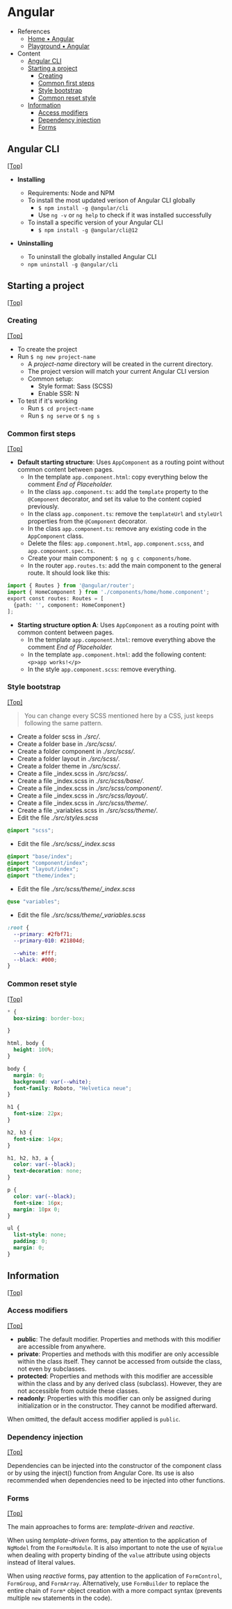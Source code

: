 # Angular

- References
  - [Home • Angular](https://angular.io/)
  - [Playground • Angular](https://angular.dev/playground)
- Content
  - [Angular CLI](#angular-cli)
  - [Starting a project](#starting-a-project)
    - [Creating](#creating)
    - [Common first steps](#common-first-steps)
    - [Style bootstrap](#style-bootstrap)
    - [Common reset style](#common-reset-style)
  - [Information](#information)
    - [Access modifiers](#access-modifiers)
    - [Dependency injection](#dependency-injection)
    - [Forms](#forms)
    

## Angular CLI
[[Top]](#)<br />

- **Installing**
  - Requirements: Node and NPM
  - To install the most updated verison of Angular CLI globally
    - `$ npm install -g @angular/cli`
    - Use `ng -v` or `ng help` to check if it was installed successfully
  - To install a specific version of your Angular CLI
    - `$ npm install -g @angular/cli@12`

- **Uninstalling**
  - To uninstall the globally installed Angular CLI
  - `npm uninstall -g @angular/cli`

## Starting a project
[[Top]](#)<br />

### Creating
[[Top]](#)<br />

- To create the project
- Run `$ ng new project-name`
  - A *project-name* directory will be created in the current directory.
  - The project version will match your current Angular CLI version
  - Common setup:
    - Style format: Sass (SCSS)
    - Enable SSR: N
- To test if it's working
  - Run `$ cd project-name`
  - Run `$ ng serve` or `$ ng s`

### Common first steps
[[Top]](#)<br />

- **Default starting structure**: Uses `AppComponent` as a routing point without common content between pages.
  - In the template `app.component.html`: copy everything below the comment *End of Placeholder.*
  - In the class `app.component.ts`: add the `template` property to the `@Component` decorator, and set its value to the content copied previously.
  - In the class `app.component.ts`: remove the `templateUrl` and `styleUrl` properties from the `@Component` decorator.
  - In the class `app.component.ts`: remove any existing code in the `AppComponent` class.
  - Delete the files: `app.component.html`, `app.component.scss`, and `app.component.spec.ts`.
  - Create your main component: `$ ng g c components/home`.
  - In the router `app.routes.ts`: add the main component to the general route. It should look like this:
```python
import { Routes } from '@angular/router';
import { HomeComponent } from './components/home/home.component';
export const routes: Routes = [
  {path: '', component: HomeComponent}
];
```

- **Starting structure option A**: Uses `AppComponent` as a routing point with common content between pages.
  - In the template `app.component.html`: remove everything above the comment *End of Placeholder.*
  - In the template `app.component.html`: add the following content: `<p>app works!</p>`
  - In the style `app.component.scss`: remove everything.

### Style bootstrap
[[Top]](#)<br />

> You can change every SCSS mentioned here by a CSS, just keeps following the same pattern.

- Create a folder scss in *./src/*.
- Create a folder base in *./src/scss/*.
- Create a folder component in *./src/scss/*.
- Create a folder layout in *./src/scss/*.
- Create a folder theme in *./src/scss/*.
- Create a file _index.scss in *./src/scss/*.
- Create a file _index.scss in *./src/scss/base/*.
- Create a file _index.scss in *./src/scss/component/*.
- Create a file _index.scss in *./src/scss/layout/*.
- Create a file _index.scss in *./src/scss/theme/*.
- Create a file _variables.scss in *./src/scss/theme/*.
- Edit the file *./src/styles.scss*
```scss
@import "scss";
```
- Edit the file *./src/scss/_index.scss*
```scss
@import "base/index";
@import "component/index";
@import "layout/index";
@import "theme/index";
```
- Edit the file *./src/scss/theme/_index.scss*
```scss
@use "variables";
```
- Edit the file *./src/scss/theme/_variables.scss*
```scss
:root {
  --primary: #2fbf71;
  --primary-010: #21804d;

  --white: #fff;
  --black: #000;
}
```

### Common reset style
[[Top]](#)<br />

```scss
* {
  box-sizing: border-box;

}

html, body {
  height: 100%;
}

body {
  margin: 0;
  background: var(--white);
  font-family: Roboto, "Helvetica neue";
}

h1 {
  font-size: 22px;
}

h2, h3 {
  font-size: 14px;
}

h1, h2, h3, a {
  color: var(--black);
  text-decoration: none;
}

p {
  color: var(--black);
  font-size: 16px;
  margin: 10px 0;
}

ul {
  list-style: none;
  padding: 0;
  margin: 0;
}
```

## Information
[[Top]](#)<br />

### Access modifiers
[[Top]](#)<br />

- **public**: The default modifier. Properties and methods with this modifier are accessible from anywhere.
- **private**: Properties and methods with this modifier are only accessible within the class itself. They cannot be accessed from outside the class, not even by subclasses.
- **protected**: Properties and methods with this modifier are accessible within the class and by any derived class (subclass). However, they are not accessible from outside these classes.
- **readonly**: Properties with this modifier can only be assigned during initialization or in the constructor. They cannot be modified afterward.

When omitted, the default access modifier applied is `public`.

### Dependency injection
[[Top]](#)<br />

Dependencies can be injected into the constructor of the component class or by using the inject() function from Angular Core. Its use is also recommended when dependencies need to be injected into other functions.

### Forms
[[Top]](#)<br />

The main approaches to forms are: *template-driven* and *reactive*.

When using *template-driven* forms, pay attention to the application of `NgModel` from the `FormsModule`. It is also important to note the use of `NgValue` when dealing with property binding of the `value` attribute using objects instead of literal values.

When using *reactive* forms, pay attention to the application of `FormControl`, `FormGroup`, and `FormArray`. Alternatively, use `FormBuilder` to replace the entire chain of `Form*` object creation with a more compact syntax (prevents multiple `new` statements in the code).
